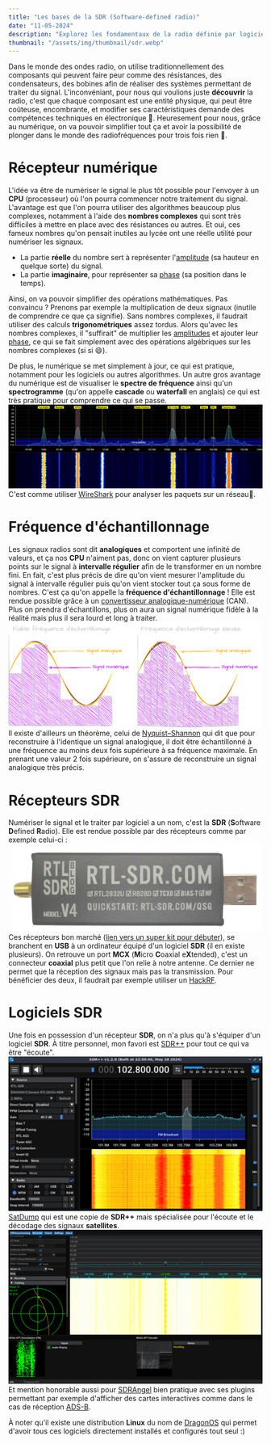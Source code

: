 ```yaml
---
title: "Les bases de la SDR (Software-defined radio)"
date: "11-05-2024"
description: "Explorez les fondamentaux de la radio définie par logiciel (SDR), son fonctionnement, et ses avantages pour la réception et le traitement des signaux radio."
thumbnail: "/assets/img/thumbnail/sdr.webp"
---
```

Dans le monde des ondes radio, on utilise traditionnellement des composants qui peuvent faire peur comme des résistances, des condensateurs, des bobines afin de réaliser des systèmes permettant de traiter du signal. 
L'inconvéniant, pour nous qui voulions juste **découvrir** la radio, c'est que chaque composant est une entité physique, qui peut être coûteuse, encombrante, et modifier ses caractéristiques demande des compétences techniques en électronique 🔧. 
Heuresement pour nous, grâce au numérique, on va pouvoir simplifier tout ça et avoir la possibilité de plonger dans le monde des radiofréquences pour trois fois rien 🎉.

#  Récepteur numérique 
L'idée va être de numériser le signal le plus tôt possible pour l'envoyer à un **CPU** (processeur) où l'on pourra commencer notre traitement du signal. L'avantage est que l'on pourra utiliser des algorithmes beaucoup plus complexes, notamment à l'aide des **nombres complexes** qui sont très difficiles à mettre en place avec des résistances ou autres. 
Et oui, ces fameux nombres qu'on pensait inutiles au lycée ont une réelle utilité pour numériser les signaux. 
- La partie **réelle** du nombre sert à représenter l'[amplitude](../Basics/am.html) (sa hauteur en quelque sorte) du signal.
- La partie **imaginaire**, pour représenter sa [phase](../Basics/phase.html) (sa position dans le temps). 

Ainsi, on va pouvoir simplifier des opérations mathématiques. 
Pas convaincu ? Prenons par exemple la multiplication de deux signaux (inutile de comprendre ce que ça signifie). 
Sans nombres complexes, il faudrait utiliser des calculs **trigonométriques** assez tordus. 
Alors qu'avec les nombres complexes, il "suffirait" de multiplier les [amplitudes](../Basics/am.html) et ajouter leur [phase](../Basics/phase.html), ce qui se fait simplement avec des opérations algébriques sur les nombres complexes (si si 😄). 

De plus, le numérique se met simplement à jour, ce qui est pratique, notamment pour les logiciels ou autres algorithmes. 
Un autre gros avantage du numérique est de visualiser le **spectre de fréquence** ainsi qu'un **spectrogramme** (qu'on appelle **cascade** ou **waterfall** en anglais) ce qui est très pratique pour comprendre ce qui se passe. 
![frequency spectrum and waterfall](../../../assets/img/pages/radio/sdr/whatis_sdr/sdr3.png)
C'est comme utiliser [WireShark](https://www.wireshark.org/) pour analyser les paquets sur un réseau🦈. 

#  Fréquence d'échantillonnage
Les signaux radios sont dit **analogiques** et comportent une infinité de valeurs, et ça nos **CPU** n'aiment pas, donc on vient capturer plusieurs points sur le signal à **intervalle régulier** afin de le transformer en un nombre fini. En fait, c'est plus précis de dire qu'on vient mesurer l'amplitude du signal à intervalle régulier puis qu'on vient stocker tout ça sous forme de nombres. C'est ça qu'on appelle la **fréquence d'échantillonnage** ! 
Elle est rendue possible grâce à un [convertisseur analogique-numérique](https://fr.wikipedia.org/wiki/Convertisseur_analogique-num%C3%A9rique) (CAN). 
Plus on prendra d'échantillons, plus on aura un signal numérique fidèle à la réalité mais plus il sera lourd et long à traiter.
![Schema fréquence d'échantillonnage](../../../assets/img/pages/radio/sdr/whatis_sdr/sdr1.svg)
Il existe d'ailleurs un théorème, celui de [Nyquist–Shannon](https://fr.wikipedia.org/wiki/Th%C3%A9or%C3%A8me_d%27%C3%A9chantillonnage) qui dit que pour reconstruire à l'identique un signal analogique,  il doit être échantillonné à une fréquence au moins deux fois supérieure à sa fréquence maximale. En prenant une valeur 2 fois supérieure, on s'assure de reconstruire un signal analogique très précis. 
#  Récepteurs SDR 
Numériser le signal et le traiter par logiciel a un nom, c'est la **SDR** (**S**oftware **D**efined **R**adio). Elle est rendue possible par des récepteurs comme par exemple celui-ci : 
![RTL SDR-V4](../../../assets/img/pages/radio/sdr/whatis_sdr/sdr2.png)
Ces récepteurs bon marché ([lien vers un super kit pour débuter](https://fr.aliexpress.com/item/1005005952566458.html?spm=a2g0o.productlist.main.5.73d9dbXPdbXPEG&algo_pvid=525e2d1d-0980-4b25-9e4f-38905fefd577&algo_exp_id=525e2d1d-0980-4b25-9e4f-38905fefd577-2&pdp_npi=4%40dis%21EUR%2148.30%2148.30%21%21%2151.30%2151.30%21%4021059dbe17169245427093658e3802%2112000035000699472%21sea%21FR%214844539949%21&curPageLogUid=JaGxsn71xaP6&utparam-url=scene%3Asearch%7Cquery_from%3A)), se branchent en **USB** à un ordinateur équipé d'un logiciel **SDR** (il en existe plusieurs). On retrouve un port **MCX** (**M**icro **C**oaxial e**X**tended), c'est un connecteur **coaxial** plus petit que l'on relie à notre antenne. Ce dernier ne permet que la réception des signaux mais pas la transmission. Pour bénéficier des deux, il faudrait par exemple utiliser un [HackRF](../HackRF/presentation-hackrf-portapack.html). 

# Logiciels SDR 
Une fois en possession d'un récepteur **SDR**, on n'a plus qu'à s'équiper d'un logiciel **SDR**. À titre personnel, mon favori est [SDR++](https://www.sdrpp.org/) pour tout ce qui va être "écoute". 
![SDR++](../../../assets/img/pages/radio/sdr/dragonos/dragonos7.png)
[SatDump](../../Space/Satellite/satdump.html) qui est une copie de **SDR++** mais spécialisée pour l'écoute et le décodage des signaux **satellites**.
![SatDump](../../../assets/img/pages/space/satellite/satdump/satdump11.png)
Et mention honorable aussi pour [SDRAngel](https://www.sdrangel.org/) bien pratique avec ses plugins permettant par exemple d'afficher des cartes interactives comme dans le cas de réception [ADS-B](https://fr.wikipedia.org/wiki/Automatic_dependent_surveillance-broadcast).  

À noter qu'il existe une distribution **Linux** du nom de [DragonOS](./dragonos.html) qui permet d'avoir tous ces logiciels directement installés et configurés tout seul :)

